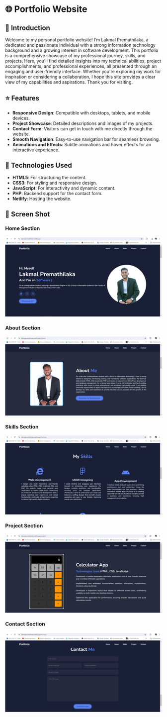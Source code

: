 # 🌐 Portfolio Website 

## 📝 Introduction

Welcome to my personal portfolio website! I’m Lakmal Premathilaka, a dedicated and passionate individual with a strong information technology background and a growing interest in software development. This portfolio is a comprehensive showcase of my professional journey, skills, and projects. Here, you'll find detailed insights into my technical abilities, project accomplishments, and professional experiences, all presented through an engaging and user-friendly interface. Whether you're exploring my work for inspiration or considering a collaboration, I hope this site provides a clear view of my capabilities and aspirations. Thank you for visiting.

## ⭐ Features

- **Responsive Design**: Compatible with desktops, tablets, and mobile devices.
- **Project Showcase**: Detailed descriptions and images of my projects.
- **Contact Form**: Visitors can get in touch with me directly through the website.
- **Smooth Navigation**: Easy-to-use navigation bar for seamless browsing.
- **Animations and Effects**: Subtle animations and hover effects for an interactive experience.

## 🔧 Technologies Used

- **HTML5**: For structuring the content.
- **CSS3**: For styling and responsive design.
- **JavaScript**: For interactivity and dynamic content.
- **PHP**: Backend support for the contact form.
- **Netlify**: Hosting the website.

## 📸 Screen Shot

### Home Section

![Homesection](image/home.PNG)

### About Section

![Aboutsection](image/about.PNG)

### Skills Section

![Skillssection](image/skill.PNG)

### Project Section

![Projectsection](image/project.PNG)

### Contact Section

![Contactsection](image/contact.PNG)
